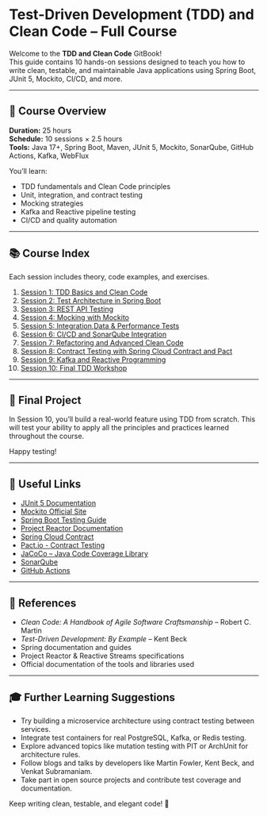 # Test-Driven Development (TDD) and Clean Code – Full Course

Welcome to the **TDD and Clean Code** GitBook!  
This guide contains 10 hands-on sessions designed to teach you how to write clean, testable, and maintainable Java applications using Spring Boot, JUnit 5, Mockito, CI/CD, and more.

---

## 📘 Course Overview

**Duration:** 25 hours  
**Schedule:** 10 sessions × 2.5 hours  
**Tools:** Java 17+, Spring Boot, Maven, JUnit 5, Mockito, SonarQube, GitHub Actions, Kafka, WebFlux

You’ll learn:
- TDD fundamentals and Clean Code principles
- Unit, integration, and contract testing
- Mocking strategies
- Kafka and Reactive pipeline testing
- CI/CD and quality automation

---

## 📚 Course Index

Each session includes theory, code examples, and exercises.

1. [Session 1: TDD Basics and Clean Code](session-01.md)
2. [Session 2: Test Architecture in Spring Boot](session-02.md)
3. [Session 3: REST API Testing](session-03.md)
4. [Session 4: Mocking with Mockito](session-04.md)
5. [Session 5: Integration,Data & Performance Tests](session-05.md)
6. [Session 6: CI/CD and SonarQube Integration](session-06.md)
7. [Session 7: Refactoring and Advanced Clean Code](session-07.md)
8. [Session 8: Contract Testing with Spring Cloud Contract and Pact](session-08.md)
9. [Session 9: Kafka and Reactive Programming](session-09.md)
10. [Session 10: Final TDD Workshop](session-10.md)

---

## 🚀 Final Project

In Session 10, you’ll build a real-world feature using TDD from scratch. This will test your ability to apply all the principles and practices learned throughout the course.

Happy testing!


---

## 🔗 Useful Links

- [JUnit 5 Documentation](https://junit.org/junit5/docs/current/user-guide/)
- [Mockito Official Site](https://site.mockito.org/)
- [Spring Boot Testing Guide](https://docs.spring.io/spring-boot/docs/current/reference/html/features.html#features.testing)
- [Project Reactor Documentation](https://projectreactor.io/docs/)
- [Spring Cloud Contract](https://spring.io/projects/spring-cloud-contract)
- [Pact.io - Contract Testing](https://pact.io/)
- [JaCoCo – Java Code Coverage Library](https://www.jacoco.org/jacoco/)
- [SonarQube](https://www.sonarsource.com/products/sonarqube/)
- [GitHub Actions](https://docs.github.com/en/actions)

---

## 📖 References

- *Clean Code: A Handbook of Agile Software Craftsmanship* – Robert C. Martin
- *Test-Driven Development: By Example* – Kent Beck
- Spring documentation and guides
- Project Reactor & Reactive Streams specifications
- Official documentation of the tools and libraries used

---

## 🎓 Further Learning Suggestions

- Try building a microservice architecture using contract testing between services.
- Integrate test containers for real PostgreSQL, Kafka, or Redis testing.
- Explore advanced topics like mutation testing with PIT or ArchUnit for architecture rules.
- Follow blogs and talks by developers like Martin Fowler, Kent Beck, and Venkat Subramaniam.
- Take part in open source projects and contribute test coverage and documentation.

Keep writing clean, testable, and elegant code! 🚀
